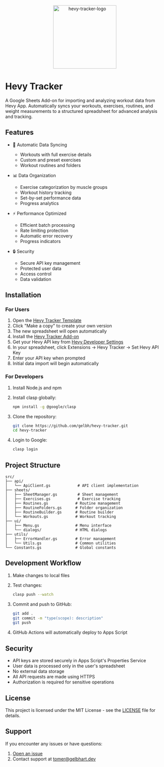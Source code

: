 <p align="center">
   <img src="https://github.com/user-attachments/assets/453f832f-77aa-4306-832f-fae72623e741" alt="hevy-tracker-logo" width="200" style="max-width: 50%; margin-top: 20px;" />
</p>

# Hevy Tracker

A Google Sheets Add-on for importing and analyzing workout data from Hevy App. Automatically syncs your workouts, exercises, routines, and weight measurements to a structured spreadsheet for advanced analysis and tracking.

## Features

- 🔄 Automatic Data Syncing

  - Workouts with full exercise details
  - Custom and preset exercises
  - Workout routines and folders

- 📊 Data Organization

  - Exercise categorization by muscle groups
  - Workout history tracking
  - Set-by-set performance data
  - Progress analytics

- ⚡ Performance Optimized

  - Efficient batch processing
  - Rate limiting protection
  - Automatic error recovery
  - Progress indicators

- 🔒 Security
  - Secure API key management
  - Protected user data
  - Access control
  - Data validation

## Installation

### For Users

1. Open the [Hevy Tracker Template](https://gelbhart.dev/hevy-tracker/spreadsheet)
2. Click "Make a copy" to create your own version
3. The new spreadsheet will open automatically
4. Install the [Hevy Tracker Add-on](https://workspace.google.com/marketplace/app/hevy_tracker/221696974247)
5. Get your Hevy API key from [Hevy Developer Settings](https://hevy.com/settings?developer)
6. In your spreadsheet, click Extensions → Hevy Tracker → Set Hevy API Key
7. Enter your API key when prompted
8. Initial data import will begin automatically

### For Developers

1. Install Node.js and npm
2. Install clasp globally:

   ```bash
   npm install -g @google/clasp
   ```

3. Clone the repository:

   ```bash
   git clone https://github.com/gelbh/hevy-tracker.git
   cd hevy-tracker
   ```

4. Login to Google:

   ```bash
   clasp login
   ```

## Project Structure

```text
src/
├── api/
│   └── ApiClient.gs            # API client implementation
├── sheets/
│   ├── SheetManager.gs         # Sheet management
│   ├── Exercises.gs            # Exercise tracking
│   ├── Routines.gs            # Routine management
│   ├── RoutineFolders.gs      # Folder organization
│   ├── RoutineBuilder.gs      # Routine builder
│   └── Workouts.gs            # Workout tracking
├── ui/
│   ├── Menu.gs                # Menu interface
│   └── dialogs/               # HTML dialogs
├── utils/
│   ├── ErrorHandler.gs        # Error management
│   └── Utils.gs               # Common utilities
└── Constants.gs               # Global constants
```

## Development Workflow

1. Make changes to local files
2. Test changes:

   ```bash
   clasp push --watch
   ```

3. Commit and push to GitHub:

   ```bash
   git add .
   git commit -m "type(scope): description"
   git push
   ```

4. GitHub Actions will automatically deploy to Apps Script

## Security

- API keys are stored securely in Apps Script's Properties Service
- User data is processed only in the user's spreadsheet
- No external data storage
- All API requests are made using HTTPS
- Authorization is required for sensitive operations

## License

This project is licensed under the MIT License - see the [LICENSE](LICENSE) file for details.

## Support

If you encounter any issues or have questions:

1. [Open an issue](https://github.com/gelbh/hevy-tracker/issues)
2. Contact support at tomer@gelbhart.dev
